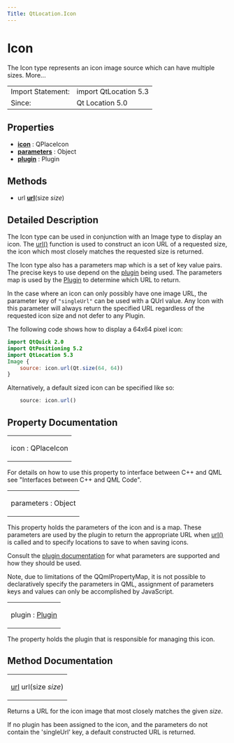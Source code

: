 ```yaml
---
Title: QtLocation.Icon
---
```

        
Icon
====

<span class="subtitle"></span>
The Icon type represents an icon image source which can have multiple sizes. More...

|                   |                       |
|-------------------|-----------------------|
| Import Statement: | import QtLocation 5.3 |
| Since:            | Qt Location 5.0       |

<span id="properties"></span>
Properties
----------

-   ****[icon](../../sdk-15.04.1/QtLocation.Icon.md#icon-prop)**** : QPlaceIcon
-   ****[parameters](../../sdk-15.04.1/QtLocation.Icon.md#parameters-prop)**** : Object
-   ****[plugin](../../sdk-15.04.1/QtLocation.Icon.md#plugin-prop)**** : Plugin

<span id="methods"></span>
Methods
-------

-   url ****[url](../../sdk-15.04.1/QtLocation.Icon.md#url-method)****(size *size*)

<span id="details"></span>
Detailed Description
--------------------

The Icon type can be used in conjunction with an Image type to display an icon. The [url()](../../sdk-15.04.1/QtLocation.Icon.md#url-method) function is used to construct an icon URL of a requested size, the icon which most closely matches the requested size is returned.

The Icon type also has a parameters map which is a set of key value pairs. The precise keys to use depend on the [plugin](../../sdk-15.04.1/QtLocation.qtlocation-index.md#plugin-references-and-parameters) being used. The parameters map is used by the [Plugin](../../sdk-15.04.1/QtLocation.location-places-qml.md#plugin) to determine which URL to return.

In the case where an icon can only possibly have one image URL, the parameter key of `"singleUrl"` can be used with a QUrl value. Any Icon with this parameter will always return the specified URL regardless of the requested icon size and not defer to any Plugin.

The following code shows how to display a 64x64 pixel icon:

``` qml
import QtQuick 2.0
import QtPositioning 5.2
import QtLocation 5.3
Image {
    source: icon.url(Qt.size(64, 64))
}
```

Alternatively, a default sized icon can be specified like so:

``` qml
    source: icon.url()
```

Property Documentation
----------------------

<table>
<colgroup>
<col width="100%" />
</colgroup>
<tbody>
<tr class="odd">
<td><p><span id="icon-prop"></span><span class="name">icon</span> : <span class="type">QPlaceIcon</span></p></td>
</tr>
</tbody>
</table>

For details on how to use this property to interface between C++ and QML see "Interfaces between C++ and QML Code".

<table>
<colgroup>
<col width="100%" />
</colgroup>
<tbody>
<tr class="odd">
<td><p><span id="parameters-prop"></span><span class="name">parameters</span> : <span class="type">Object</span></p></td>
</tr>
</tbody>
</table>

This property holds the parameters of the icon and is a map. These parameters are used by the plugin to return the appropriate URL when [url()](../../sdk-15.04.1/QtLocation.Icon.md#url-method) is called and to specify locations to save to when saving icons.

Consult the [plugin documentation](../../sdk-15.04.1/QtLocation.qtlocation-index.md#plugin-references-and-parameters) for what parameters are supported and how they should be used.

Note, due to limitations of the QQmlPropertyMap, it is not possible to declaratively specify the parameters in QML, assignment of parameters keys and values can only be accomplished by JavaScript.

<table>
<colgroup>
<col width="100%" />
</colgroup>
<tbody>
<tr class="odd">
<td><p><span id="plugin-prop"></span><span class="name">plugin</span> : <span class="type"><a href="../../sdk-15.04.1/QtLocation.Plugin.md">Plugin</a></span></p></td>
</tr>
</tbody>
</table>

The property holds the plugin that is responsible for managing this icon.

Method Documentation
--------------------

<table>
<colgroup>
<col width="100%" />
</colgroup>
<tbody>
<tr class="odd">
<td><p><span id="url-method"></span><span class="type"><a href="../../sdk-15.04.1/QtLocation.Icon.md#url-method">url</a></span> <span class="name">url</span>(<span class="type">size</span> <em>size</em>)</p></td>
</tr>
</tbody>
</table>

Returns a URL for the icon image that most closely matches the given *size*.

If no plugin has been assigned to the icon, and the parameters do not contain the 'singleUrl' key, a default constructed URL is returned.

